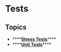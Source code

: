 # Tests

## Topics

* \*\*\*\*[**Stress Tests**](../../programming/code-quality/stress-tests.md)\*\*\*\*
* \*\*\*\*[**Unit Tests**](unit-tests.md)\*\*\*\*

